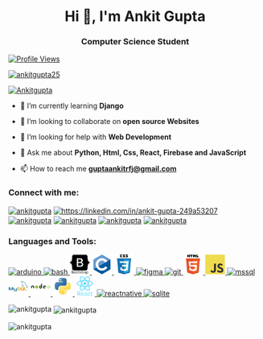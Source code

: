 <h1 align="center">Hi 👋, I'm Ankit Gupta</h1>
<h3 align="center">Computer Science Student</h3>

[![Profile Views](https://hits.seeyoufarm.com/api/count/incr/badge.svg?url=https://github.com/Ankitgupta25/&title=Profile%20Visits&edge_flat=true)](https://github.com/Ankitgupta25)

<p align="left"> <a href="https://github.com/ryo-ma/github-profile-trophy"><img src="https://github-profile-trophy.vercel.app/?username=Ankitgupta25" alt="ankitgupta25" /></a> </p>

<p align="left"> <a href="https://twitter.com/AnkitRa52269067" target="blank"><img src="https://img.shields.io/twitter/follow/Ankit-Gupta?logo=twitter&style=for-the-badge" alt="Ankitgupta" /></a> </p>

- 🌱 I’m currently learning **Django**

- 👯 I’m looking to collaborate on **open source Websites**

- 🤝 I’m looking for help with **Web Development**

- 💬 Ask me about **Python, Html, Css, React, Firebase and JavaScript**

- 📫 How to reach me **guptaankitrfj@gmail.com**

<h3 align="left">Connect with me:</h3>
<p align="left">
<a href="https://twitter.com/AnkitRa52269067" target="blank"><img align="center" src="https://raw.githubusercontent.com/rahuldkjain/github-profile-readme-generator/master/src/images/icons/Social/twitter.svg" alt="ankitgupta" height="30" width="40" /></a>
<a href="https://linkedin.com/in/ankit-gupta-249a53207" target="blank"><img align="center" src="https://raw.githubusercontent.com/rahuldkjain/github-profile-readme-generator/master/src/images/icons/Social/linked-in-alt.svg" alt="https://linkedin.com/in/ankit-gupta-249a53207" height="30" width="40" /></a>
<a href="https://auth.geeksforgeeks.org/user/guptaankitrfj" target="blank"><img align="center" src="https://img.icons8.com/color/144/000000/GeeksforGeeks.png" alt="ankitgupta" height="40" width="40" /></a>
<a href="https://www.codechef.com/users/ankitraj321" target="blank"><img align="center" src="https://img.icons8.com/color/144/000000/codechef.png" alt="ankitgupta" height="40" width="40" /></a>
<a href="https://www.hackerrank.com/guptaankitrfj" target="blank"><img align="center" src="https://img.icons8.com/external-tal-revivo-color-tal-revivo/96/000000/external-hackerrank-is-a-technology-company-that-focuses-on-competitive-programming-logo-color-tal-revivo.png" alt="ankitgupta" height="40" width="40" /></a>
<a href="https://www.leetcode.com/IT19020" target="blank"><img align="center" src="https://img.icons8.com/external-tal-revivo-color-tal-revivo/96/000000/external-level-up-your-coding-skills-and-quickly-land-a-job-logo-color-tal-revivo.png" alt="ankitgupta" height="40" width="40" /></a>
</p>

<h3 align="left">Languages and Tools:</h3>
<p align="left"> <a href="https://www.arduino.cc/" target="_blank"> <img src="https://cdn.worldvectorlogo.com/logos/arduino-1.svg" alt="arduino" width="40" height="40"/> </a> <a href="https://www.gnu.org/software/bash/" target="_blank"> <img src="https://www.vectorlogo.zone/logos/gnu_bash/gnu_bash-icon.svg" alt="bash" width="40" height="40"/> </a> <a href="https://getbootstrap.com" target="_blank"> <img src="https://raw.githubusercontent.com/devicons/devicon/master/icons/bootstrap/bootstrap-plain-wordmark.svg" alt="bootstrap" width="40" height="40"/> </a> <a href="https://www.cprogramming.com/" target="_blank"> <img src="https://raw.githubusercontent.com/devicons/devicon/master/icons/c/c-original.svg" alt="c" width="40" height="40"/> </a> <a href="https://www.w3schools.com/css/" target="_blank"> <img src="https://raw.githubusercontent.com/devicons/devicon/master/icons/css3/css3-original-wordmark.svg" alt="css3" width="40" height="40"/> </a> <a href="https://www.figma.com/" target="_blank"> <img src="https://www.vectorlogo.zone/logos/figma/figma-icon.svg" alt="figma" width="40" height="40"/> </a> <a href="https://git-scm.com/" target="_blank"> <img src="https://www.vectorlogo.zone/logos/git-scm/git-scm-icon.svg" alt="git" width="40" height="40"/> </a> <a href="https://www.w3.org/html/" target="_blank"> <img src="https://raw.githubusercontent.com/devicons/devicon/master/icons/html5/html5-original-wordmark.svg" alt="html5" width="40" height="40"/> </a> <a href="https://developer.mozilla.org/en-US/docs/Web/JavaScript" target="_blank"> <img src="https://raw.githubusercontent.com/devicons/devicon/master/icons/javascript/javascript-original.svg" alt="javascript" width="40" height="40"/> </a> <a href="https://www.microsoft.com/en-us/sql-server" target="_blank"> <img src="https://www.svgrepo.com/show/303229/microsoft-sql-server-logo.svg" alt="mssql" width="40" height="40"/> </a> <a href="https://www.mysql.com/" target="_blank"> <img src="https://raw.githubusercontent.com/devicons/devicon/master/icons/mysql/mysql-original-wordmark.svg" alt="mysql" width="40" height="40"/> </a> <a href="https://nodejs.org" target="_blank"> <img src="https://raw.githubusercontent.com/devicons/devicon/master/icons/nodejs/nodejs-original-wordmark.svg" alt="nodejs" width="40" height="40"/> </a> <a href="https://www.python.org" target="_blank"> <img src="https://raw.githubusercontent.com/devicons/devicon/master/icons/python/python-original.svg" alt="python" width="40" height="40"/> </a> <a href="https://reactjs.org/" target="_blank"> <img src="https://raw.githubusercontent.com/devicons/devicon/master/icons/react/react-original-wordmark.svg" alt="react" width="40" height="40"/> </a> <a href="https://reactnative.dev/" target="_blank"> <img src="https://reactnative.dev/img/header_logo.svg" alt="reactnative" width="40" height="40"/> </a> <a href="https://www.sqlite.org/" target="_blank"> <img src="https://www.vectorlogo.zone/logos/sqlite/sqlite-icon.svg" alt="sqlite" width="40" height="40"/> </a> </p>

<p><img align="left" src="https://github-readme-stats.vercel.app/api/top-langs?username=ankitgupta25&show_icons=true&locale=en&layout=compact" alt="ankitgupta" /></p>

<p>&nbsp;<img align="center" src="https://github-readme-stats.vercel.app/api?username=ankitgupta25&show_icons=true&locale=en" alt="ankitgupta" /></p>

<p><img align="center" src="https://github-readme-streak-stats.herokuapp.com/?user=ankitgupta25&" alt="ankitgupta" /></p>
